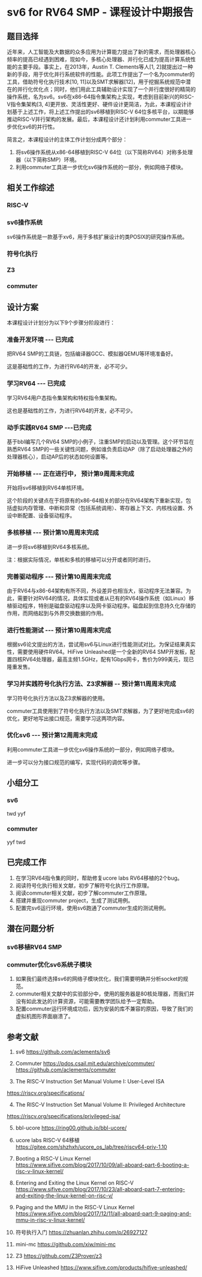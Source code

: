 # sv6 for RV64 SMP - 课程设计中期报告

## 题目选择

近年来，人工智能及大数据的众多应用为计算能力提出了新的需求，而处理器核心频率的提高已经遇到困难，现如今，多核心处理器、并行化已成为提高计算系统性能的主要手段。事实上，在2013年，Austin T. Clements等人[1, 2]就提出过一种新的手段，用于优化并行系统软件的性能。此项工作提出了一个名为commuter的工具，借助符号化执行技术[10, 11]以及SMT求解器[12]，用于挖掘系统规范中潜在的并行化优化点；同时，他们用此工具辅助设计实现了一个并行度很好的精简的操作系统，名为sv6。sv6在x86-64指令集架构上实现，考虑到目前新兴的RISC-V指令集架构[3, 4]更开放、灵活性更好、硬件设计更简洁，为此，本课程设计计划基于上述工作，将上述工作提出的sv6移植到RISC-V 64位多核平台，以期能够推动RISC-V并行架构的发展。最后，本课程设计还计划利用commuter工具进一步优化sv6的并行性。

简言之，本课程设计的主体工作计划分成两个部分：

1. 将sv6操作系统从x86-64移植到RISC-V 64位（以下简称RV64）对称多处理器（以下简称SMP）环境。
2. 利用commuter工具进一步优化sv6操作系统的一部分，例如网络子模块。

## 相关工作综述

### RISC-V

### sv6操作系统
sv6操作系统是一款基于xv6，用于多核扩展设计的类POSIX的研究操作系统。

### 符号化执行

### Z3

### commuter

## 设计方案

本课程设计计划分为以下9个步骤分阶段进行：

### 准备开发环境 --- 已完成

把RV64 SMP的工具链，包括编译器GCC、模拟器QEMU等环境准备好。

这是基础性的工作，为进行RV64的开发，必不可少。

### 学习RV64 --- 已完成

学习RV64用户态指令集架构和特权指令集架构。

这也是基础性的工作，为进行RV64的开发，必不可少。

### 动手实践RV64 SMP ---已完成

基于bbl编写几个RV64 SMP的小例子，注重SMP的启动以及管理。这个环节旨在熟悉RV64 SMP的一些关键性问题，例如谁负责启动AP（除了启动处理器之外的处理器核心），启动AP后的状态如何设置等。

### 开始移植 --- 正在进行中， 预计第9周周末完成

开始将sv6移植到RV64单核环境。

这个阶段的关键点在于将原有的x86-64相关的部分在RV64架构下重新实现，包括虚拟内存管理、中断和异常（包括系统调用）、寄存器上下文、内核栈设置、外设中断配置、设备驱动程序。

### 多核移植 --- 预计第10周周末完成

进一步将sv6移植到RV64多核系统。

注：根据实际情况，单核和多核的移植可以分开或者同时进行。

### 完善驱动程序 --- 预计第10周周末完成

由于RV64与x86-64架构有所不同，外设差异也相当大，驱动程序无法兼容。为此，需要针对RV64的情况，具体实现或者从已有的RV64操作系统（如Linux）移植驱动程序，特别是磁盘驱动程序以及网卡驱动程序。磁盘起到信息持久化存储的作用，而网络起到与外界交换数据的作用。

### 进行性能测试 --- 预计第10周周末完成

根据sv6论文提出的方法，尝试用sv6与Linux进行性能测试对比。为保证结果真实性，需要使用硬件RV64。HiFive Unleashed是一个全新的RV64 SMP开发板，配置四核RV64处理器，最高主频1.5GHz，配有1Gbps网卡，售价为999美元，现已隆重发售。

### 学习并实践符号化执行方法、Z3求解器 -- 预计第11周周末完成

学习符号化执行方法以及Z3求解器的使用。

commuter工具使用到了符号化执行方法以及SMT求解器，为了更好地完成sv6的优化，更好地写出接口规范，需要学习这两项内容。

### 优化sv6 --- 预计第12周周末完成

利用commuter工具进一步优化sv6操作系统的一部分，例如网络子模块。

进一步可以分为接口规范的编写，实现代码的调优等步骤。

## 小组分工

### sv6

twd yyf

### commuter

yyf twd

## 已完成工作

1. 在学习RV64指令集的同时，帮助修复ucore labs RV64移植的2个bug。
2. 阅读符号化执行相关文献，初步了解符号化执行工作原理。
3. 阅读commuter相关文献，初步了解commuter工作原理。
4. 搭建并重现commuter project，生成了测试用例。
5. 配置完sv6运行环境，使用sv6跑通了commuter生成的测试用例。

## 潜在问题分析

### sv6移植RV64 SMP

### commuter优化sv6系统子模块

1. 如果我们最终选择sv6的网络子模块优化，我们需要明确并分析socket的规范。
2. commuter相关文献中的实验部分中，使用的服务器是80核处理器，而我们并没有如此发达的计算资源，可能需要教学团队给予一定帮助。
3. 配置commuter运行环境成功后，因为安装的库不兼容的原因，导致了我们的虚拟机图形界面崩溃了。

## 参考文献

1. sv6
  https://github.com/aclements/sv6

2. Commuter
  https://pdos.csail.mit.edu/archive/commuter/
  https://github.com/aclements/commuter

3. The RISC-V Instruction Set Manual Volume I: User-Level ISA

  https://riscv.org/specifications/

4. The RISC-V Instruction Set Manual Volume II: Privileged Architecture

  https://riscv.org/specifications/privileged-isa/

5. bbl-ucore
  https://ring00.github.io/bbl-ucore/

6. ucore labs RISC-V 64移植
  https://gitee.com/shzhxh/ucore_os_lab/tree/riscv64-priv-1.10

7. Booting a RISC-V Linux Kernel
  https://www.sifive.com/blog/2017/10/09/all-aboard-part-6-booting-a-risc-v-linux-kernel/

8. Entering and Exiting the Linux Kernel on RISC-V
  https://www.sifive.com/blog/2017/10/23/all-aboard-part-7-entering-and-exiting-the-linux-kernel-on-risc-v/

9. Paging and the MMU in the RISC-V Linux Kernel
  https://www.sifive.com/blog/2017/12/11/all-aboard-part-9-paging-and-mmu-in-risc-v-linux-kernel/

10. 符号执行入门
  https://zhuanlan.zhihu.com/p/26927127

11. mini-mc
    https://github.com/xiw/mini-mc

12. Z3
    https://github.com/Z3Prover/z3

13. HiFive Unleashed
    https://www.sifive.com/products/hifive-unleashed/

